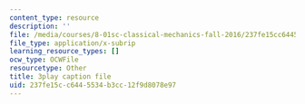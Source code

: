 ```yaml
---
content_type: resource
description: ''
file: /media/courses/8-01sc-classical-mechanics-fall-2016/237fe15cc6445534b3cc12f9d8078e97_lufK0UlJ7aE.vtt
file_type: application/x-subrip
learning_resource_types: []
ocw_type: OCWFile
resourcetype: Other
title: 3play caption file
uid: 237fe15c-c644-5534-b3cc-12f9d8078e97
---
```


